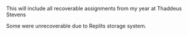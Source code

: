 This will include all recoverable assignments from my year at Thaddeus Stevens

Some were unrecoverable due to Replits storage system. 
